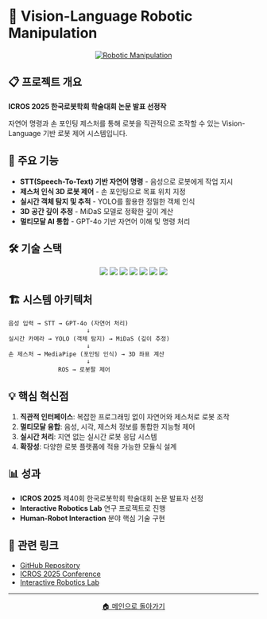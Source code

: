 # 🦾 Vision-Language Robotic Manipulation

<div align="center">
  <a href="https://github.com/Zinki06/Vision-Language-Model-based-AI-for-Interactive-Universal-Robotic-Manipulation">
    <img src="https://github-readme-stats.vercel.app/api/pin/?username=Zinki06&repo=Vision-Language-Model-based-AI-for-Interactive-Universal-Robotic-Manipulation&theme=tokyonight&hide_border=true&bg_color=0D1117" alt="Robotic Manipulation"/>
  </a>
</div>

## 📋 프로젝트 개요

**ICROS 2025 한국로봇학회 학술대회 논문 발표 선정작**

자연어 명령과 손 포인팅 제스처를 통해 로봇을 직관적으로 조작할 수 있는 Vision-Language 기반 로봇 제어 시스템입니다.

## 🎯 주요 기능

- **STT(Speech-To-Text) 기반 자연어 명령** - 음성으로 로봇에게 작업 지시
- **제스처 인식 3D 로봇 제어** - 손 포인팅으로 목표 위치 지정
- **실시간 객체 탐지 및 추적** - YOLO를 활용한 정밀한 객체 인식
- **3D 공간 깊이 추정** - MiDaS 모델로 정확한 깊이 계산
- **멀티모달 AI 통합** - GPT-4o 기반 자연어 이해 및 명령 처리

## 🛠️ 기술 스택

<p align="center">
  <img src="https://img.shields.io/badge/ROS-22314E?style=for-the-badge&logo=ros&logoColor=white"/>
  <img src="https://img.shields.io/badge/YOLO-00FFFF?style=for-the-badge&logo=yolo&logoColor=black"/>
  <img src="https://img.shields.io/badge/MiDaS-FF6B6B?style=for-the-badge"/>
  <img src="https://img.shields.io/badge/GPT--4o-412991?style=for-the-badge&logo=openai&logoColor=white"/>
  <img src="https://img.shields.io/badge/MediaPipe-0097FF?style=for-the-badge"/>
  <img src="https://img.shields.io/badge/Python-3776AB?style=for-the-badge&logo=python&logoColor=white"/>
  <img src="https://img.shields.io/badge/OpenCV-5C3EE8?style=for-the-badge&logo=opencv&logoColor=white"/>
</p>

## 🏗️ 시스템 아키텍처

```
음성 입력 → STT → GPT-4o (자연어 처리)
                      ↓
실시간 카메라 → YOLO (객체 탐지) → MiDaS (깊이 추정)
                      ↓
손 제스처 → MediaPipe (포인팅 인식) → 3D 좌표 계산
                      ↓
              ROS → 로봇팔 제어
```

## 💡 핵심 혁신점

1. **직관적 인터페이스**: 복잡한 프로그래밍 없이 자연어와 제스처로 로봇 조작
2. **멀티모달 융합**: 음성, 시각, 제스처 정보를 통합한 지능형 제어
3. **실시간 처리**: 지연 없는 실시간 로봇 응답 시스템
4. **확장성**: 다양한 로봇 플랫폼에 적용 가능한 모듈식 설계

## 📊 성과

- **ICROS 2025** 제40회 한국로봇학회 학술대회 논문 발표자 선정
- **Interactive Robotics Lab** 연구 프로젝트로 진행
- **Human-Robot Interaction** 분야 핵심 기술 구현

## 🔗 관련 링크

- [GitHub Repository](https://github.com/Zinki06/Vision-Language-Model-based-AI-for-Interactive-Universal-Robotic-Manipulation)
- [ICROS 2025 Conference](http://icros.org/)
- [Interactive Robotics Lab](https://sites.google.com/view/interactive-robotics-lab)

---

<div align="center">
  <a href="../README.md">🏠 메인으로 돌아가기</a>
</div> 